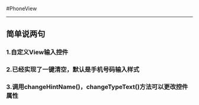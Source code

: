 #PhoneView

* * *

## 简单说两句

### 1.自定义View输入控件

### 2.已经实现了一键清空，默认是手机号码输入样式

### 3.调用changeHintName()，changeTypeText()方法可以更改控件属性
